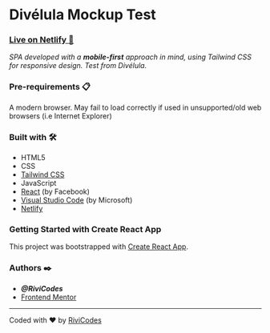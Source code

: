 # Divélula Mockup Test

### [Live on Netlify 🚀](https://rivicodes-divelula-mockup-site.netlify.app)

_SPA developed with a **mobile-first** approach in mind, using Tailwind CSS for responsive design. Test from Divélula._

### Pre-requirements 📋

A modern browser. May fail to load correctly if used in unsupported/old web browsers (i.e Internet Explorer)

### Built with 🛠️

- HTML5
- CSS
- [Tailwind CSS](tailwindcss.com/)
- JavaScript
- [React](https://reactjs.org/) (by Facebook)
- [Visual Studio Code](https://code.visualstudio.com/) (by Microsoft)
- [Netlify](https://app.netlify.com/)

### Getting Started with Create React App

This project was bootstrapped with [Create React App](https://github.com/facebook/create-react-app).

### Authors ✒️

- **_@RiviCodes_**
- [Frontend Mentor](https://www.frontendmentor.io/challenges/manage-landing-page-SLXqC6P5)

---

Coded with ❤️ by [RiviCodes](https://github.com/RiviCodes)
